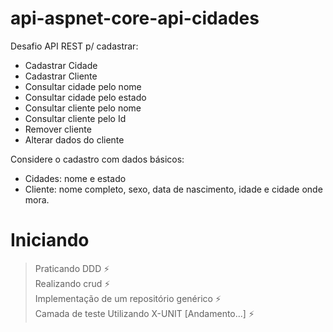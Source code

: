 # api-aspnet-core-api-cidades

Desafio API REST p/ cadastrar:

* Cadastrar Cidade
* Cadastrar Cliente
* Consultar cidade pelo nome
* Consultar cidade pelo estado
* Consultar cliente pelo nome
* Consultar cliente pelo Id
* Remover cliente
* Alterar dados do cliente

Considere o cadastro com dados básicos:

*  Cidades: nome e estado
*  Cliente: nome completo, sexo, data de nascimento, idade e cidade onde mora.

<h1> Iniciando </h1>

> Praticando DDD ⚡ <br>
> Realizando crud ⚡ <br>
> Implementação de um repositório genérico ⚡  <br>
> Camada de teste Utilizando X-UNIT [Andamento...] ⚡ <br> 
